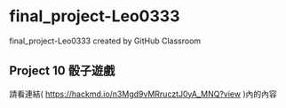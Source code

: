 # final_project-Leo0333
final_project-Leo0333 created by GitHub Classroom

## Project 10 骰子遊戲

請看連結( https://hackmd.io/n3Mgd9vMRrucztJ0yA_MNQ?view )內的內容 

